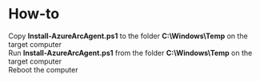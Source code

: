 # How-to
Copy **Install-AzureArcAgent.ps1** to the folder **C:\Windows\Temp** on the target computer<br/>
Run **Install-AzureArcAgent.ps1** from the folder **C:\Windows\Temp** on the target computer<br/>
Reboot the computer<br/>
